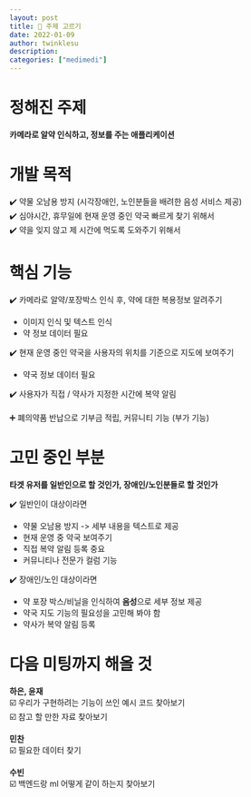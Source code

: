 ```yaml
---
layout: post
title: 💊 주제 고르기
date: 2022-01-09
author: twinklesu
description:
categories: ["medimedi"]
---
```


# 정해진 주제
__카메라로 알약 인식하고, 정보를 주는 애플리케이션__

# 개발 목적
✔️ 약물 오남용 방지 (시각장애인, 노인분들을 배려한 음성 서비스 제공)  
✔️ 심야시간, 휴무일에 현재 운영 중인 약국 빠르게 찾기 위해서  
✔️ 약을 잊지 않고 제 시간에 먹도록 도와주기 위해서

# 핵심 기능
✔️ 카메라로 알약/포장박스 인식 후, 약에 대한 복용정보 알려주기  

- 이미지 인식 및 텍스트 인식
- 약 정보 데이터 필요 
    
✔️ 현재 운영 중인 약국을 사용자의 위치를 기준으로 지도에 보여주기 

- 약국 정보 데이터 필요

✔️ 사용자가 직접 / 약사가 지정한 시간에 복약 알림  
<br>➕ 폐의약품 반납으로 기부금 적립, 커뮤니티 기능 (부가 기능)

# 고민 중인 부분

**타겟 유저를 일반인으로 할 것인가, 장애인/노인분들로 할 것인가**

✔️ 일반인이 대상이라면  

- 약물 오남용 방지 -> 세부 내용을 텍스트로 제공
- 현재 운영 중 약국 보여주기
- 직접 복약 알림 등록 중요
- 커뮤니티나 전문가 컬럼 기능

✔️ 장애인/노인 대상이라면

- 약 포장 박스/비닐을 인식하여 **음성**으로 세부 정보 제공
- 약국 지도 기능의 필요성을 고민해 봐야 함
- 약사가 복약 알림 등록

# 다음 미팅까지 해올 것

**하은, 윤재**  
☑️ 우리가 구현하려는 기능이 쓰인 예시 코드 찾아보기  
☑️ 참고 할 만한 자료 찾아보기  

**민찬**  
☑️ 필요한 데이터 찾기  
  
**수빈**  
☑️ 백엔드랑 ml 어떻게 같이 하는지 찾아보기